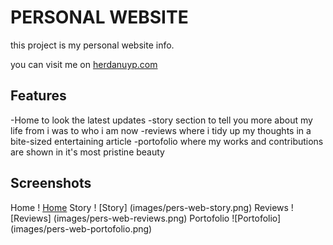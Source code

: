 # PERSONAL WEBSITE

this project is my personal website info.

you can visit me on [herdanuyp.com](https://herdanuyp.com)

## Features
-Home to look the latest updates
-story section to tell you more about my life from i was to who i am now
-reviews where i tidy up my thoughts in a bite-sized entertaining article
-portofolio where my works and contributions are shown in it's most pristine beauty

## Screenshots
Home
! [Home](images/pers-web-home.png)
Story
! [Story] (images/pers-web-story.png)
Reviews
! [Reviews] (images/pers-web-reviews.png)
Portofolio
![Portofolio] (images/pers-web-portofolio.png)